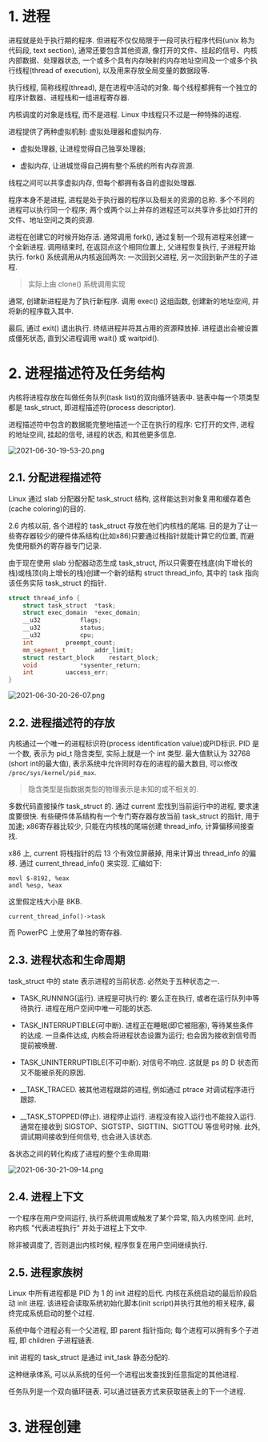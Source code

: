 
# 1. 进程

进程就是处于执行期的程序. 但进程不仅仅局限于一段可执行程序代码(unix 称为代码段, text section), 通常还要包含其他资源, 像打开的文件、挂起的信号、内核内部数据、处理器状态, 一个或多个具有内存映射的内存地址空间及一个或多个执行线程(thread of execution), 以及用来存放全局变量的数据段等.

执行线程, 简称线程(thread), 是在进程中活动的对象. 每个线程都拥有一个独立的程序计数器、进程栈和一组进程寄存器. 

内核调度的对象是线程, 而不是进程. Linux 中线程只不过是一种特殊的进程.

进程提供了两种虚拟机制: 虚拟处理器和虚拟内存. 

* 虚拟处理器, 让进程觉得自己独享处理器;

* 虚拟内存, 让进城觉得自己拥有整个系统的所有内存资源.

线程之间可以共享虚拟内存, 但每个都拥有各自的虚拟处理器.

程序本身不是进程, 进程是处于执行器的程序以及相关的资源的总称. 多个不同的进程可以执行同一个程序; 两个或两个以上并存的进程还可以共享许多比如打开的文件、地址空间之类的资源.

进程在创建它的时候开始存活. 通常调用 fork(), 通过复制一个现有进程来创建一个全新进程. 调用结束时, 在返回点这个相同位置上, 父进程恢复执行, 子进程开始执行. fork() 系统调用从内核返回两次: 一次回到父进程, 另一次回到新产生的子进程.

> 实际上由 clone() 系统调用实现

通常, 创建新进程是为了执行新程序. 调用 exec() 这组函数, 创建新的地址空间, 并将新的程序载入其中.

最后, 通过 exit() 退出执行. 终结进程并将其占用的资源释放掉. 进程退出会被设置成僵死状态, 直到父进程调用 wait() 或 waitpid().

# 2. 进程描述符及任务结构

内核将进程存放在叫做任务队列(task list)的双向循环链表中. 链表中每一个项类型都是 task_struct, 即进程描述符(process descriptor).

进程描述符中包含的数据能完整地描述一个正在执行的程序: 它打开的文件, 进程的地址空间, 挂起的信号, 进程的状态, 和其他更多信息.

![2021-06-30-19-53-20.png](./images/2021-06-30-19-53-20.png)

## 2.1. 分配进程描述符

Linux 通过 slab 分配器分配 task_struct 结构, 这样能达到对象复用和缓存着色(cache coloring)的目的.

2.6 内核以前, 各个进程的 task_struct 存放在他们内核栈的尾端. 目的是为了让一些寄存器较少的硬件体系结构(比如x86)只要通过栈指针就能计算它的位置, 而避免使用额外的寄存器专门记录.

由于现在使用 slab 分配器动态生成 task_struct, 所以只需要在栈底(向下增长的栈)或栈顶(向上增长的栈)创建一个新的结构 struct thread_info, 其中的 task 指向该任务实际 task_struct 的指针.

```cpp
struct thread_info {
	struct task_struct 	*task;
	struct exec_domain	*exec_domain;
	__u32			flags;
	__u32			status;
	__u32			cpu;
	int			preempt_count;
	mm_segment_t		addr_limit;
	struct restart_block	restart_block;
	void			*sysenter_return;
	int			uaccess_err;
}
```

![2021-06-30-20-26-07.png](./images/2021-06-30-20-26-07.png)

## 2.2. 进程描述符的存放

内核通过一个唯一的进程标识符(process identification value)或PID标识. PID 是一个数, 表示为 pid_t 隐含类型, 实际上就是一个 int 类型. 最大值默认为 32768 (short int的最大值), 表示系统中允许同时存在的进程的最大数目, 可以修改 `/proc/sys/kernel/pid_max`.

> 隐含类型是指数据类型的物理表示是未知的或不相关的.

多数代码直接操作 task_struct 的. 通过 current 宏找到当前运行中的进程, 要求速度要很快. 有些硬件体系结构有一个专门寄存器存放当前 task_struct 的指针, 用于加速; x86寄存器比较少, 只能在内核栈的尾端创建 thread_info, 计算偏移间接查找.

x86 上, current 将栈指针的后 13 个有效位屏蔽掉, 用来计算出 thread_info 的偏移. 通过 current_thread_info() 来实现. 汇编如下:

```
movl $-8192, %eax
andl %esp, %eax
```

这里假定栈大小是 8KB.

`current_thread_info()->task`

而 PowerPC 上使用了单独的寄存器.

## 2.3. 进程状态和生命周期

task_struct 中的 state 表示进程的当前状态. 必然处于五种状态之一.

* TASK_RUNNING(运行). 进程是可执行的: 要么正在执行, 或者在运行队列中等待执行. 进程在用户空间中唯一可能的状态.

* TASK_INTERRUPTIBLE(可中断). 进程正在睡眠(即它被阻塞), 等待某些条件的达成. 一旦条件达成, 内核会将进程状态设置为运行; 也会因为接收到信号而提前被唤醒.

* TASK_UNINTERRUPTIBLE(不可中断). 对信号不响应. 这就是 ps 的 D 状态而又不能被杀死的原因.

* __TASK_TRACED. 被其他进程跟踪的进程, 例如通过 ptrace 对调试程序进行跟踪.

* __TASK_STOPPED(停止). 进程停止运行. 进程没有投入运行也不能投入运行. 通常在接收到 SIGSTOP、SIGTSTP、SIGTTIN、SIGTTOU 等信号时候. 此外, 调试期间接收到任何信号, 也会进入该状态.

各状态之间的转化构成了进程的整个生命周期:

![2021-06-30-21-09-14.png](./images/2021-06-30-21-09-14.png)

## 2.4. 进程上下文

一个程序在用户空间运行, 执行系统调用或触发了某个异常, 陷入内核空间. 此时, 称内核 "代表进程执行" 并处于进程上下文中.

除非被调度了, 否则退出内核时候, 程序恢复在用户空间继续执行.

## 2.5. 进程家族树

Linux 中所有进程都是 PID 为 1 的 init 进程的后代. 内核在系统启动的最后阶段启动 init 进程. 该进程会读取系统初始化脚本(init script)并执行其他的相关程序, 最终完成系统启动的整个过程.

系统中每个进程必有一个父进程, 即 parent 指针指向; 每个进程可以拥有多个子进程, 即 children 子进程链表.

init 进程的 task_struct 是通过 init_task 静态分配的. 

这种继承体系, 可以从系统的任何一个进程出发查找到任意指定的其他进程.

任务队列是一个双向循环链表. 可以通过链表方式来获取链表上的下一个进程.

# 3. 进程创建

